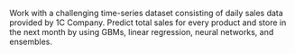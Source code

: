 Work with a challenging time-series dataset consisting of daily sales data provided by 1C Company. Predict total sales for every product and store in the next month by using GBMs, linear regression, neural networks, and ensembles.